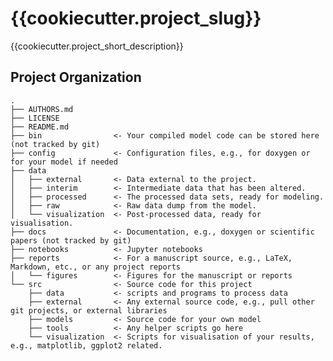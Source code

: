 {{cookiecutter.project_slug}}
==============================

{{cookiecutter.project_short_description}}

Project Organization
--------------------

    .
    ├── AUTHORS.md
    ├── LICENSE
    ├── README.md
    ├── bin                <- Your compiled model code can be stored here (not tracked by git)
    ├── config             <- Configuration files, e.g., for doxygen or for your model if needed
    ├── data
    │   ├── external       <- Data external to the project.
    │   ├── interim        <- Intermediate data that has been altered.
    │   ├── processed      <- The processed data sets, ready for modeling.
    │   ├── raw            <- Raw data dump from the model.
    │   └── visualization  <- Post-processed data, ready for visualisation.
    ├── docs               <- Documentation, e.g., doxygen or scientific papers (not tracked by git)
    ├── notebooks          <- Jupyter notebooks
    ├── reports            <- For a manuscript source, e.g., LaTeX, Markdown, etc., or any project reports
    │   └── figures        <- Figures for the manuscript or reports
    └── src                <- Source code for this project
        ├── data           <- scripts and programs to process data
        ├── external       <- Any external source code, e.g., pull other git projects, or external libraries
        ├── models         <- Source code for your own model
        ├── tools          <- Any helper scripts go here
        └── visualization  <- Scripts for visualisation of your results, e.g., matplotlib, ggplot2 related.
